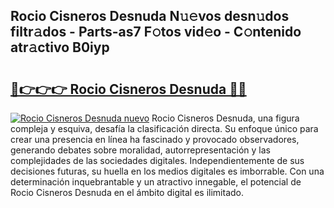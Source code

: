 ## Rocio Cisneros Desnuda N𝚞𝚎vos desn𝚞dos filtr𝚊dos - Parts-as7 F𝚘tos vid𝚎o - C𝚘ntenido atr𝚊ctivo B0iyp

# <h2><a href="http://mb6qro.tromn.icu/?c=Rocio+Cisneros+Desnuda">🔗👉👉👉 Rocio Cisneros Desnuda 🔗🔗</a></h2>

[![Rocio Cisneros Desnuda nuevo](https://i.imgur.com/pEAQMta.gif)](http://mb6qro.tromn.icu/?c=Rocio+Cisneros+Desnuda)
Rocio Cisneros Desnuda, una figura compleja y esquiva, desafía la clasificación directa. Su enfoque único para crear una presencia en línea ha fascinado y provocado observadores, generando debates sobre moralidad, autorrepresentación y las complejidades de las sociedades digitales. Independientemente de sus decisiones futuras, su huella en los medios digitales es imborrable. Con una determinación inquebrantable y un atractivo innegable, el potencial de Rocio Cisneros Desnuda en el ámbito digital es ilimitado.
